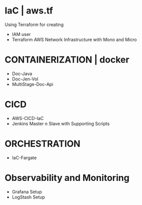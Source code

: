 # IaC | aws.tf 
Using Terraform for creating
- IAM user
- Terraform AWS Network Infrastructure with Mono and Micro

# CONTAINERIZATION | docker
- Doc-Java
- Doc-Jen-Vol
- MultiStage-Doc-Api

# CICD
- AWS-CICD-IaC
- Jenkins Master n Slave with Supporting Scripts

# ORCHESTRATION
- IaC-Fargate

# Observability and Monitoring
- Grafana Setup
- LogStash Setup


